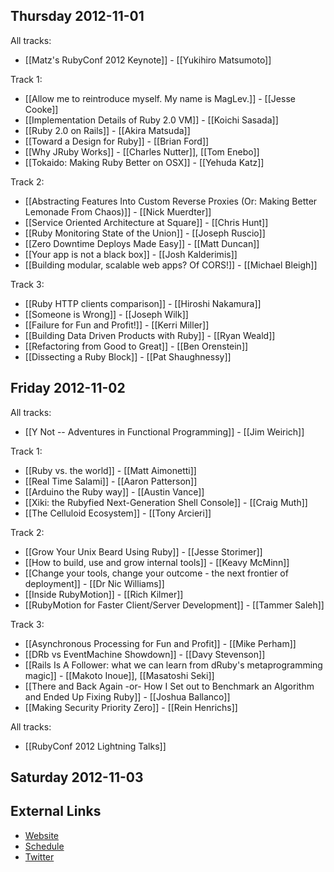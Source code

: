 ## Thursday 2012-11-01

All tracks:

* [[Matz's RubyConf 2012 Keynote]] - [[Yukihiro Matsumoto]]

Track 1:

* [[Allow me to reintroduce myself. My name is MagLev.]] - [[Jesse Cooke]]
* [[Implementation Details of Ruby 2.0 VM]] - [[Koichi Sasada]]
* [[Ruby 2.0 on Rails]] - [[Akira Matsuda]]
* [[Toward a Design for Ruby]] - [[Brian Ford]]
* [[Why JRuby Works]] - [[Charles Nutter]], [[Tom Enebo]]
* [[Tokaido: Making Ruby Better on OSX]] - [[Yehuda Katz]]

Track 2:

* [[Abstracting Features Into Custom Reverse Proxies (Or: Making Better Lemonade From Chaos)]] - [[Nick Muerdter]]
* [[Service Oriented Architecture at Square]] - [[Chris Hunt]]
* [[Ruby Monitoring State of the Union]] - [[Joseph Ruscio]]
* [[Zero Downtime Deploys Made Easy]] - [[Matt Duncan]]
* [[Your app is not a black box]] - [[Josh Kalderimis]]
* [[Building modular, scalable web apps? Of CORS!]] - [[Michael Bleigh]]

Track 3:

* [[Ruby HTTP clients comparison]] - [[Hiroshi Nakamura]]
* [[Someone is Wrong]] - [[Joseph Wilk]]
* [[Failure for Fun and Profit!]] - [[Kerri Miller]]
* [[Building Data Driven Products with Ruby]] - [[Ryan Weald]]
* [[Refactoring from Good to Great]] - [[Ben Orenstein]]
* [[Dissecting a Ruby Block]] - [[Pat Shaughnessy]]

## Friday 2012-11-02

All tracks:

* [[Y Not -- Adventures in Functional Programming]] - [[Jim Weirich]]

Track 1:

* [[Ruby vs. the world]] - [[Matt Aimonetti]]
* [[Real Time Salami]] - [[Aaron Patterson]]
* [[Arduino the Ruby way]] - [[Austin Vance]]
* [[Xiki: the Rubyfied Next-Generation Shell Console]] - [[Craig Muth]]
* [[The Celluloid Ecosystem]] - [[Tony Arcieri]]

Track 2:

* [[Grow Your Unix Beard Using Ruby]] - [[Jesse Storimer]]
* [[How to build, use and grow internal tools]] - [[Keavy McMinn]]
* [[Change your tools, change your outcome - the next frontier of deployment]] - [[Dr Nic Williams]]
* [[Inside RubyMotion]] - [[Rich Kilmer]]
* [[RubyMotion for Faster Client/Server Development]] - [[Tammer Saleh]]

Track 3:

* [[Asynchronous Processing for Fun and Profit]] - [[Mike Perham]]
* [[DRb vs EventMachine Showdown]] - [[Davy Stevenson]]
* [[Rails Is A Follower: what we can learn from dRuby's metaprogramming magic]] - [[Makoto Inoue]], [[Masatoshi Seki]]
* [[There and Back Again -or- How I Set out to Benchmark an Algorithm and Ended Up Fixing Ruby]] - [[Joshua Ballanco]]
* [[Making Security Priority Zero]] - [[Rein Henrichs]]

All tracks:

* [[RubyConf 2012 Lightning Talks]]

## Saturday 2012-11-03

## External Links

* [Website](http://rubyconf.org/)
* [Schedule](http://rubyconf2012.busyconf.com/schedule/full)
* [Twitter](http://twitter.com/rubyconf)
